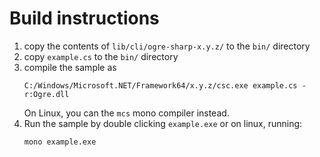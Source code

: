 # Build instructions

1. copy the contents of `lib/cli/ogre-sharp-x.y.z/` to the `bin/` directory
2. copy `example.cs` to the `bin/` directory
3. compile the sample as
    ```
    C:/Windows/Microsoft.NET/Framework64/x.y.z/csc.exe example.cs -r:Ogre.dll
    ```
    On Linux, you can the `mcs` mono compiler instead.
4. Run the sample by double clicking `example.exe` or on linux, running:
    ```
    mono example.exe
    ```